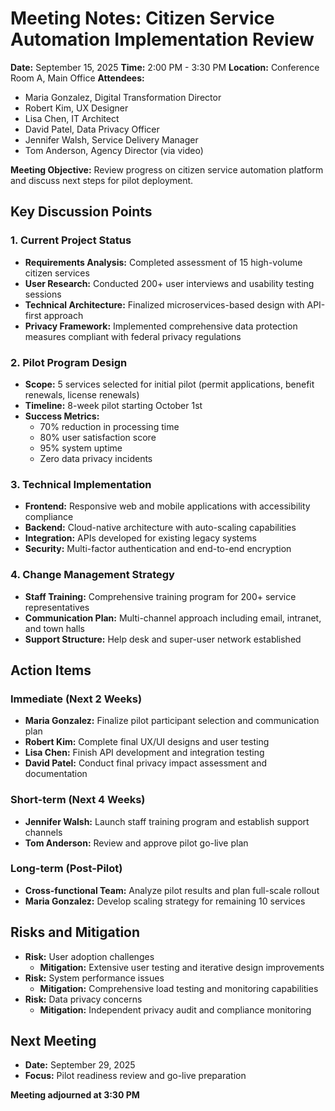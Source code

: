 # Meeting Notes: Citizen Service Automation Implementation Review

**Date:** September 15, 2025
**Time:** 2:00 PM - 3:30 PM
**Location:** Conference Room A, Main Office
**Attendees:**
- Maria Gonzalez, Digital Transformation Director
- Robert Kim, UX Designer
- Lisa Chen, IT Architect
- David Patel, Data Privacy Officer
- Jennifer Walsh, Service Delivery Manager
- Tom Anderson, Agency Director (via video)

**Meeting Objective:** Review progress on citizen service automation platform and discuss next steps for pilot deployment.

## Key Discussion Points

### 1. Current Project Status
- **Requirements Analysis:** Completed assessment of 15 high-volume citizen services
- **User Research:** Conducted 200+ user interviews and usability testing sessions
- **Technical Architecture:** Finalized microservices-based design with API-first approach
- **Privacy Framework:** Implemented comprehensive data protection measures compliant with federal privacy regulations

### 2. Pilot Program Design
- **Scope:** 5 services selected for initial pilot (permit applications, benefit renewals, license renewals)
- **Timeline:** 8-week pilot starting October 1st
- **Success Metrics:**
  - 70% reduction in processing time
  - 80% user satisfaction score
  - 95% system uptime
  - Zero data privacy incidents

### 3. Technical Implementation
- **Frontend:** Responsive web and mobile applications with accessibility compliance
- **Backend:** Cloud-native architecture with auto-scaling capabilities
- **Integration:** APIs developed for existing legacy systems
- **Security:** Multi-factor authentication and end-to-end encryption

### 4. Change Management Strategy
- **Staff Training:** Comprehensive training program for 200+ service representatives
- **Communication Plan:** Multi-channel approach including email, intranet, and town halls
- **Support Structure:** Help desk and super-user network established

## Action Items

### Immediate (Next 2 Weeks)
- **Maria Gonzalez:** Finalize pilot participant selection and communication plan
- **Robert Kim:** Complete final UX/UI designs and user testing
- **Lisa Chen:** Finish API development and integration testing
- **David Patel:** Conduct final privacy impact assessment and documentation

### Short-term (Next 4 Weeks)
- **Jennifer Walsh:** Launch staff training program and establish support channels
- **Tom Anderson:** Review and approve pilot go-live plan

### Long-term (Post-Pilot)
- **Cross-functional Team:** Analyze pilot results and plan full-scale rollout
- **Maria Gonzalez:** Develop scaling strategy for remaining 10 services

## Risks and Mitigation
- **Risk:** User adoption challenges
  - **Mitigation:** Extensive user testing and iterative design improvements
- **Risk:** System performance issues
  - **Mitigation:** Comprehensive load testing and monitoring capabilities
- **Risk:** Data privacy concerns
  - **Mitigation:** Independent privacy audit and compliance monitoring

## Next Meeting
- **Date:** September 29, 2025
- **Focus:** Pilot readiness review and go-live preparation

**Meeting adjourned at 3:30 PM**